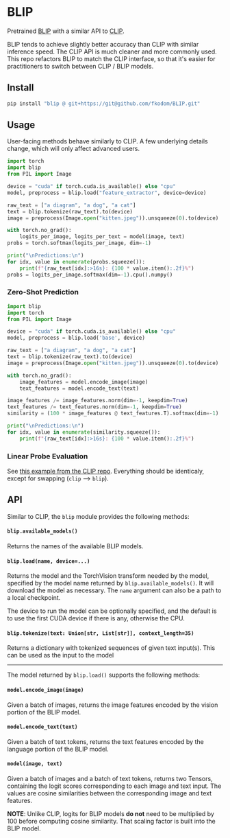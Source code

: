 # BLIP

Pretrained [BLIP](https://github.com/salesforce/BLIP) with a similar API to [CLIP](https://github.com/openai/CLIP).

BLIP tends to achieve slightly better accuracy than CLIP with similar inference speed.  The CLIP API is much cleaner and more commonly used.  This repo refactors BLIP to match the CLIP interface, so that it's easier for practitioners to switch between CLIP / BLIP models.


## Install

```bash
pip install "blip @ git+https://git@github.com/fkodom/BLIP.git"
```


## Usage

User-facing methods behave similarly to CLIP.  A few underlying details change, which will only affect advanced users.

```python
import torch
import blip
from PIL import Image

device = "cuda" if torch.cuda.is_available() else "cpu"
model, preprocess = blip.load("feature_extractor", device=device)

raw_text = ["a diagram", "a dog", "a cat"]
text = blip.tokenize(raw_text).to(device)
image = preprocess(Image.open("kitten.jpeg")).unsqueeze(0).to(device)

with torch.no_grad():    
    logits_per_image, logits_per_text = model(image, text)
probs = torch.softmax(logits_per_image, dim=-1)

print("\nPredictions:\n")
for idx, value in enumerate(probs.squeeze()):
    print(f"{raw_text[idx]:>16s}: {100 * value.item():.2f}%")
probs = logits_per_image.softmax(dim=-1).cpu().numpy()
```

### Zero-Shot Prediction

```python
import blip
import torch
from PIL import Image

device = "cuda" if torch.cuda.is_available() else "cpu"
model, preprocess = blip.load('base', device)

raw_text = ["a diagram", "a dog", "a cat"]
text = blip.tokenize(raw_text).to(device)
image = preprocess(Image.open("kitten.jpeg")).unsqueeze(0).to(device)

with torch.no_grad():
    image_features = model.encode_image(image)
    text_features = model.encode_text(text)

image_features /= image_features.norm(dim=-1, keepdim=True)
text_features /= text_features.norm(dim=-1, keepdim=True)
similarity = (100 * image_features @ text_features.T).softmax(dim=-1)

print("\nPredictions:\n")
for idx, value in enumerate(similarity.squeeze()):
    print(f"{raw_text[idx]:>16s}: {100 * value.item():.2f}%")
```

### Linear Probe Evaluation

See [this example from the CLIP repo](https://github.com/openai/CLIP#linear-probe-evaluation).  Everything should be identicaly, except for swapping (`clip` --> `blip`).


## API

Similar to CLIP, the `blip` module provides the following methods:

#### `blip.available_models()`

Returns the names of the available BLIP models.

#### `blip.load(name, device=...)`

Returns the model and the TorchVision transform needed by the model, specified by the model name returned by `blip.available_models()`. It will download the model as necessary. The `name` argument can also be a path to a local checkpoint.

The device to run the model can be optionally specified, and the default is to use the first CUDA device if there is any, otherwise the CPU.

#### `blip.tokenize(text: Union[str, List[str]], context_length=35)`

Returns a dictionary with tokenized sequences of given text input(s). This can be used as the input to the model

---

The model returned by `blip.load()` supports the following methods:

#### `model.encode_image(image)`

Given a batch of images, returns the image features encoded by the vision portion of the BLIP model.

#### `model.encode_text(text)`

Given a batch of text tokens, returns the text features encoded by the language portion of the BLIP model.

#### `model(image, text)`

Given a batch of images and a batch of text tokens, returns two Tensors, containing the logit scores corresponding to each image and text input. The values are cosine similarities between the corresponding image and text features.

**NOTE**: Unlike CLIP, logits for BLIP models **do not** need to be multiplied by 100 before computing cosine similarity.  That scaling factor is built into the BLIP model. 